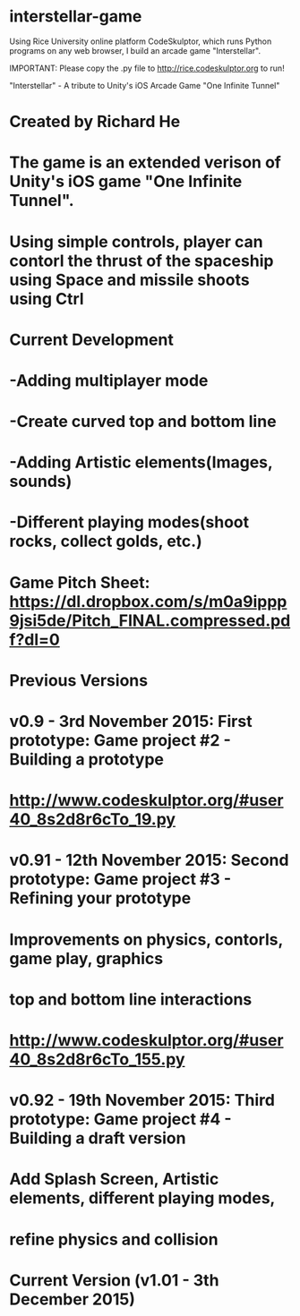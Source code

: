 # interstellar-game
Using Rice University online platform CodeSkulptor, which runs Python programs on any web browser, I build an arcade game "Interstellar".

IMPORTANT: Please copy the .py file to http://rice.codeskulptor.org to run!

"Interstellar" - A tribute to Unity's iOS Arcade Game "One Infinite Tunnel"
#
# Created by Richard He
#
# The game is an extended verison of Unity's iOS game "One Infinite Tunnel".
# Using simple controls, player can contorl the thrust of the spaceship using Space and missile shoots using Ctrl
#
# Current Development
# -Adding multiplayer mode
# -Create curved top and bottom line
# -Adding Artistic elements(Images, sounds)
# -Different playing modes(shoot rocks, collect golds, etc.)
#
# Game Pitch Sheet: https://dl.dropbox.com/s/m0a9ippp9jsi5de/Pitch_FINAL.compressed.pdf?dl=0
#
# Previous Versions
#	v0.9 - 3rd November 2015: First prototype: Game project #2 - Building a prototype
#                             http://www.codeskulptor.org/#user40_8s2d8r6cTo_19.py
#	v0.91 - 12th November 2015: Second prototype: Game project #3 - Refining your prototype
#   							Improvements on physics, contorls, game play, graphics
#								top and bottom line interactions
#								http://www.codeskulptor.org/#user40_8s2d8r6cTo_155.py
#   v0.92 - 19th November 2015: Third prototype: Game project #4 - Building a draft version
#   							Add Splash Screen, Artistic elements, different playing modes, 
#								refine physics and collision
#
# Current Version (v1.01 - 3th December 2015)
